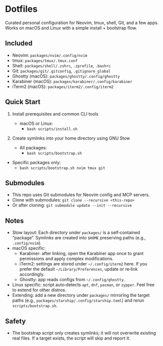 Dotfiles
========

Curated personal configuration for Neovim, tmux, shell, Git, and a few apps. Works on macOS and Linux with a simple install + bootstrap flow.

Included
--------
- Neovim: `packages/nvim/.config/nvim`
- tmux: `packages/tmux/.tmux.conf`
- Shell: `packages/shell/.zshrc`, `.zprofile`, `.bashrc`
- Git: `packages/git/.gitconfig`, `.gitignore_global`
- Ghostty (macOS): `packages/ghostty/.config/ghostty`
- Karabiner (macOS): `packages/karabiner/.config/karabiner`
- iTerm2 (macOS): `packages/iterm2/.config/iterm2`

Quick Start
----------
1) Install prerequisites and common CLI tools

   - macOS or Linux:
     - `bash scripts/install.sh`

2) Create symlinks into your home directory using GNU Stow

   - All packages:
     - `bash scripts/bootstrap.sh`
- Specific packages only:
     - `bash scripts/bootstrap.sh nvim tmux git`

Submodules
----------
- This repo uses Git submodules for Neovim config and MCP servers.
- Clone with submodules: `git clone --recursive <this-repo>`
- Or after cloning: `git submodule update --init --recursive`

Notes
-----
- Stow layout: Each directory under `packages/` is a self‑contained “package”. Symlinks are created into `$HOME` preserving paths (e.g., `.config/nvim`).
- macOS specific:
  - Karabiner: after linking, open the Karabiner app once to grant permissions and apply complex modifications.
  - iTerm2: settings are stored under `~/.config/iterm2` here. If you prefer the default `~/Library/Preferences`, update or re‑link accordingly.
  - Ghostty: app reads configs from `~/.config/ghostty`.
- Linux specific: script auto‑detects `apt`, `dnf`, `pacman`, or `zypper`. Feel free to extend for other distros.
- Extending: add a new directory under `packages/` mirroring the target paths (e.g., `packages/starship/.config/starship.toml`) and rerun `scripts/bootstrap.sh`.

Safety
------
- The bootstrap script only creates symlinks; it will not overwrite existing real files. If a target exists, the script will skip and report it.
